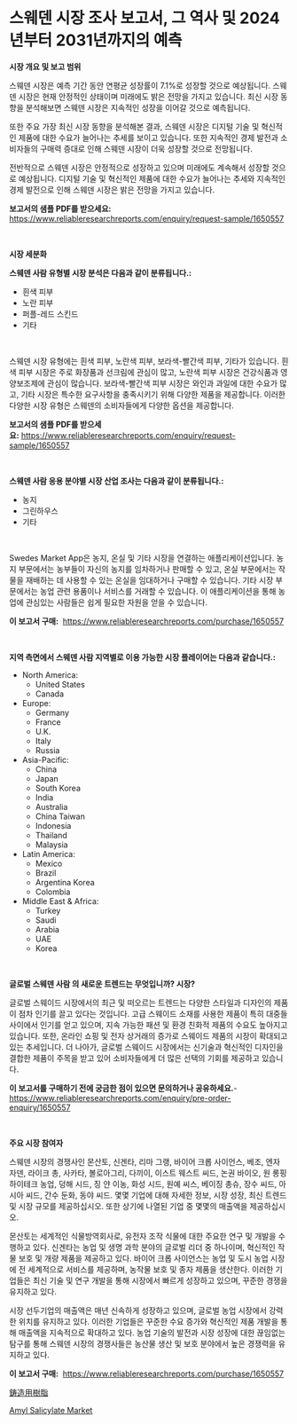 <p><h1>스웨덴 시장 조사 보고서, 그 역사 및 2024년부터 2031년까지의 예측</h1></p><p><strong>시장 개요 및 보고 범위</strong></p>
<p><p>스웨덴 시장은 예측 기간 동안 연평균 성장률이 7.1%로 성장할 것으로 예상됩니다. 스웨덴 시장은 현재 안정적인 상태이며 미래에도 밝은 전망을 가지고 있습니다. 최신 시장 동향을 분석해보면 스웨덴 시장은 지속적인 성장을 이어갈 것으로 예측됩니다. </p><p>또한 주요 가장 최신 시장 동향을 분석해본 결과, 스웨덴 시장은 디지털 기술 및 혁신적인 제품에 대한 수요가 늘어나는 추세를 보이고 있습니다. 또한 지속적인 경제 발전과 소비자들의 구매력 증대로 인해 스웨덴 시장이 더욱 성장할 것으로 전망됩니다.</p><p>전반적으로 스웨덴 시장은 안정적으로 성장하고 있으며 미래에도 계속해서 성장할 것으로 예상됩니다. 디지털 기술 및 혁신적인 제품에 대한 수요가 늘어나는 추세와 지속적인 경제 발전으로 인해 스웨덴 시장은 밝은 전망을 가지고 있습니다.</p></p>
<p><strong>보고서의 샘플 PDF를 받으세요:</strong> <a href="https://www.reliableresearchreports.com/enquiry/request-sample/1650557">https://www.reliableresearchreports.com/enquiry/request-sample/1650557</a></p>
<p>&nbsp;</p>
<p><strong>시장 세분화</strong></p>
<p><strong>스웨덴 사람 유형별 시장 분석은 다음과 같이 분류됩니다.:</strong></p>
<p><ul><li>흰색 피부</li><li>노란 피부</li><li>퍼플-레드 스킨드</li><li>기타</li></ul></p>
<p>&nbsp;</p>
<p><p> 스웨덴 시장 유형에는 흰색 피부, 노란색 피부, 보라색-빨간색 피부, 기타가 있습니다. 흰색 피부 시장은 주로 화장품과 선크림에 관심이 많고, 노란색 피부 시장은 건강식품과 영양보조제에 관심이 많습니다. 보라색-빨간색 피부 시장은 와인과 과일에 대한 수요가 많고, 기타 시장은 특수한 요구사항을 충족시키기 위해 다양한 제품을 제공합니다. 이러한 다양한 시장 유형은 스웨덴의 소비자들에게 다양한 옵션을 제공합니다.</p></p>
<p><strong>보고서의 샘플 PDF를 받으세요:</strong>&nbsp;<a href="https://www.reliableresearchreports.com/enquiry/request-sample/1650557">https://www.reliableresearchreports.com/enquiry/request-sample/1650557</a></p>
<p>&nbsp;</p>
<p><strong> 스웨덴 사람 응용 분야별 시장 산업 조사는 다음과 같이 분류됩니다.:</strong></p>
<p><ul><li>농지</li><li>그린하우스</li><li>기타</li></ul></p>
<p>&nbsp;</p>
<p><p>Swedes Market App은 농지, 온실 및 기타 시장을 연결하는 애플리케이션입니다. 농지 부문에서는 농부들이 자신의 농지를 임차하거나 판매할 수 있고, 온실 부문에서는 작물을 재배하는 데 사용할 수 있는 온실을 임대하거나 구매할 수 있습니다. 기타 시장 부문에서는 농업 관련 용품이나 서비스를 거래할 수 있습니다. 이 애플리케이션을 통해 농업에 관심있는 사람들은 쉽게 필요한 자원을 얻을 수 있습니다.</p></p>
<p><strong>이 보고서 구매:</strong>&nbsp; <a href="https://www.reliableresearchreports.com/purchase/1650557">https://www.reliableresearchreports.com/purchase/1650557</a></p>
<p>&nbsp;</p>
<p><strong>지역 측면에서 스웨덴 사람 지역별로 이용 가능한 시장 플레이어는 다음과 같습니다.:</strong></p>
<p><ul>
    <li>
        North America:
        <ul>
            <li>United States</li>
            <li>Canada</li>
        </ul>
    </li>
    <li>
        Europe:
        <ul>
            <li>Germany</li>
            <li>France</li>
            <li>U.K.</li>
            <li>Italy</li>
            <li>Russia</li>
        </ul>
    </li>
    <li>
        Asia-Pacific:
        <ul>
            <li>China</li>
            <li>Japan</li>
            <li>South Korea</li>
            <li>India</li>
            <li>Australia</li>
            <li>China Taiwan</li>
            <li>Indonesia</li>
            <li>Thailand</li>
            <li>Malaysia</li>
        </ul>
    </li>
    <li>
        Latin America:
        <ul>
            <li>Mexico</li>
            <li>Brazil</li>
            <li>Argentina Korea</li>
            <li>Colombia</li>
        </ul>
    </li>
    <li>
        Middle East & Africa:
        <ul>
            <li>Turkey</li>
            <li>Saudi</li>
            <li>Arabia</li>
            <li>UAE</li>
            <li>Korea</li>
        </ul>
    </li>
    </ul></p>
<p>&nbsp;</p>
<p><strong>글로벌 스웨덴 사람 의 새로운 트렌드는 무엇입니까? 시장?</strong></p>
<p><p>글로벌 스웨이드 시장에서의 최근 및 떠오르는 트렌드는 다양한 스타일과 디자인의 제품이 점차 인기를 끌고 있다는 것입니다. 고급 스웨이드 소재를 사용한 제품이 특히 대중들 사이에서 인기를 얻고 있으며, 지속 가능한 패션 및 환경 친화적 제품의 수요도 높아지고 있습니다. 또한, 온라인 쇼핑 및 전자 상거래의 증가로 스웨이드 제품의 시장이 확대되고 있는 추세입니다. 더 나아가, 글로벌 스웨이드 시장에서는 신기술과 혁신적인 디자인을 결합한 제품이 주목을 받고 있어 소비자들에게 더 많은 선택의 기회를 제공하고 있습니다.</p></p>
<p><strong>이 보고서를 구매하기 전에 궁금한 점이 있으면 문의하거나 공유하세요.</strong>- <a href="https://www.reliableresearchreports.com/enquiry/pre-order-enquiry/1650557">https://www.reliableresearchreports.com/enquiry/pre-order-enquiry/1650557</a></p>
<p>&nbsp;</p>
<p><strong>주요 시장 참여자</strong></p>
<p><p>스웨덴 시장의 경쟁사인 몬산토, 신겐타, 리마 그랭, 바이어 크롭 사이언스, 베조, 엔자 자덴, 라이크 총, 사카타, 볼로아그리, 다끼이, 이스트 웨스트 씨드, 논권 바이오, 원 롱핑 하이테크 농업, 덩해 시드, 징 얀 이농, 화성 시드, 원예 씨스, 베이징 총슈, 장수 씨드, 아시아 씨드, 간수 둔화, 동야 씨드. 몇몇 기업에 대해 자세한 정보, 시장 성장, 최신 트렌드 및 시장 규모를 제공하십시오. 또한 상기에 나열된 기업 중 몇몇의 매출액을 제공하십시오.</p><p>몬산토는 세계적인 식물방역회사로, 유전자 조작 식물에 대한 주요한 연구 및 개발을 수행하고 있다. 신겐타는 농업 및 생명 과학 분야의 글로벌 리더 중 하나이며, 혁신적인 작물 보호 및 개량 제품을 제공하고 있다. 바이어 크롭 사이언스는 농업 및 도시 농업 시장에 전 세계적으로 서비스를 제공하며, 농작물 보호 및 종자 제품을 생산한다. 이러한 기업들은 최신 기술 및 연구 개발을 통해 시장에서 빠르게 성장하고 있으며, 꾸준한 경쟁을 유지하고 있다.</p><p>시장 선두기업의 매출액은 매년 신속하게 성장하고 있으며, 글로벌 농업 시장에서 강력한 위치를 유지하고 있다. 이러한 기업들은 꾸준한 수요 증가와 혁신적인 제품 개발을 통해 매출액을 지속적으로 확대하고 있다. 농업 기술의 발전과 시장 성장에 대한 끊임없는 탐구를 통해 스웨덴 시장의 경쟁사들은 농산물 생산 및 보호 분야에서 높은 경쟁력을 유지하고 있다.</p></p>
<p><strong>이 보고서 구매:</strong>&nbsp;&nbsp;<a href="https://www.reliableresearchreports.com/purchase/1650557">https://www.reliableresearchreports.com/purchase/1650557</a></p>
<p><p><a href="https://github.com/nemesis2824/Market-Research-Report-List-1/blob/main/413874811059.md">鋳造用樹脂</a></p><p><a href="https://cat-emmental-94b.notion.site/Global-Amyl-Salicylate-Market-by-Types-Applications-and-Major-Players-with-Regional-Growth-Rate-A-e4cb669532e24a159b5bc3dbead8ffb9">Amyl Salicylate Market</a></p></p>
